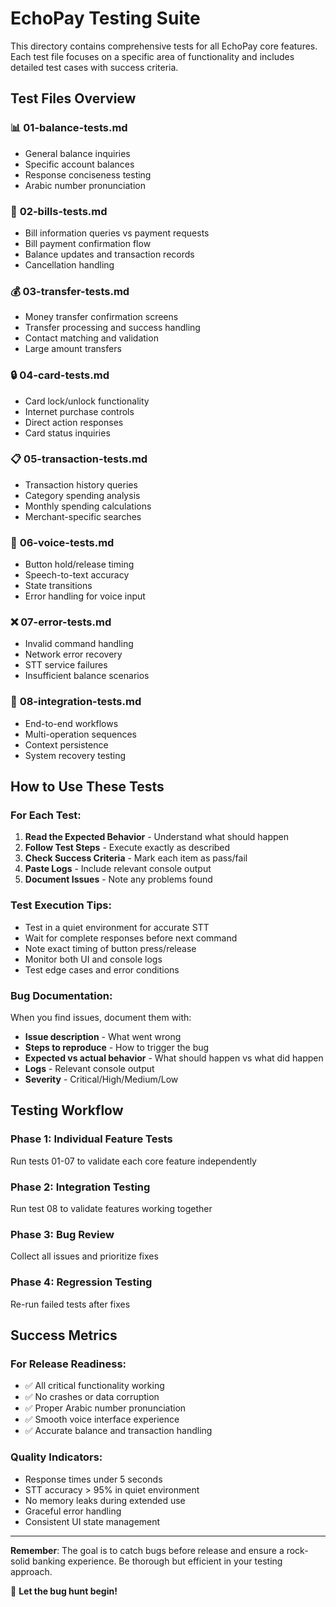 # EchoPay Testing Suite

This directory contains comprehensive tests for all EchoPay core features. Each test file focuses on a specific area of functionality and includes detailed test cases with success criteria.

## Test Files Overview

### 📊 **01-balance-tests.md**
- General balance inquiries
- Specific account balances
- Response conciseness testing
- Arabic number pronunciation

### 💸 **02-bills-tests.md**
- Bill information queries vs payment requests
- Bill payment confirmation flow
- Balance updates and transaction records
- Cancellation handling

### 💰 **03-transfer-tests.md**
- Money transfer confirmation screens
- Transfer processing and success handling
- Contact matching and validation
- Large amount transfers

### 🔒 **04-card-tests.md**
- Card lock/unlock functionality
- Internet purchase controls
- Direct action responses
- Card status inquiries

### 📋 **05-transaction-tests.md**
- Transaction history queries
- Category spending analysis
- Monthly spending calculations
- Merchant-specific searches

### 🎤 **06-voice-tests.md**
- Button hold/release timing
- Speech-to-text accuracy
- State transitions
- Error handling for voice input

### ❌ **07-error-tests.md**
- Invalid command handling
- Network error recovery
- STT service failures
- Insufficient balance scenarios

### 🔗 **08-integration-tests.md**
- End-to-end workflows
- Multi-operation sequences
- Context persistence
- System recovery testing

## How to Use These Tests

### For Each Test:
1. **Read the Expected Behavior** - Understand what should happen
2. **Follow Test Steps** - Execute exactly as described
3. **Check Success Criteria** - Mark each item as pass/fail
4. **Paste Logs** - Include relevant console output
5. **Document Issues** - Note any problems found

### Test Execution Tips:
- Test in a quiet environment for accurate STT
- Wait for complete responses before next command
- Note exact timing of button press/release
- Monitor both UI and console logs
- Test edge cases and error conditions

### Bug Documentation:
When you find issues, document them with:
- **Issue description** - What went wrong
- **Steps to reproduce** - How to trigger the bug
- **Expected vs actual behavior** - What should happen vs what did happen
- **Logs** - Relevant console output
- **Severity** - Critical/High/Medium/Low

## Testing Workflow

### Phase 1: Individual Feature Tests
Run tests 01-07 to validate each core feature independently

### Phase 2: Integration Testing  
Run test 08 to validate features working together

### Phase 3: Bug Review
Collect all issues and prioritize fixes

### Phase 4: Regression Testing
Re-run failed tests after fixes

## Success Metrics

### For Release Readiness:
- ✅ All critical functionality working
- ✅ No crashes or data corruption
- ✅ Proper Arabic number pronunciation
- ✅ Smooth voice interface experience
- ✅ Accurate balance and transaction handling

### Quality Indicators:
- Response times under 5 seconds
- STT accuracy > 95% in quiet environment
- No memory leaks during extended use
- Graceful error handling
- Consistent UI state management

---

**Remember**: The goal is to catch bugs before release and ensure a rock-solid banking experience. Be thorough but efficient in your testing approach.

🚀 **Let the bug hunt begin!**
